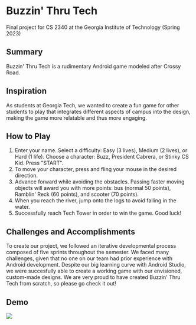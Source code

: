 # Buzzin' Thru Tech
Final project for CS 2340 at the Georgia Institute of Technology (Spring 2023)

## Summary
Buzzin' Thru Tech is a rudimentary Android game modeled after Crossy Road.

## Inspiration
As students at Georgia Tech, we wanted to create a fun game for other students to play that integrates different aspects of campus into the design, making the game more relatable and thus more engaging.

## How to Play
1. Enter your name. Select a difficulty: Easy (3 lives), Medium (2 lives), or Hard (1 life). Choose a character: Buzz, President Cabrera, or Stinky CS Kid. Press "START".
2. To move your character, press and fling your mouse in the desired direction.
3. Advance forward while avoiding the obstacles. Passing faster moving objects will award you with more points: bus (normal 50 points), Ramblin' Reck (60 points), and scooter (70 points).
4. When you reach the river, jump onto the logs to avoid falling in the water.
5. Successfully reach Tech Tower in order to win the game. Good luck!

## Challenges and Accomplishments
To create our project, we followed an iterative developmental process composed of five sprints throughout the semester. We faced many challenges, given that no one on our team had prior experience with Android development. Despite our big learning curve with Android Studio, we were succesfully able to create a working game with our envisioned, custom-made designs. We are very proud to have created Buzzin' Thru Tech from scratch, so please go check it out!

## Demo
![](https://github.com/mnamgoong/buzzin-thru-tech/blob/main/demo.gif)
